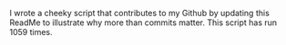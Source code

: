I wrote a cheeky script that contributes to my Github by updating this ReadMe to illustrate why more than commits matter. This script has run 1059 times.